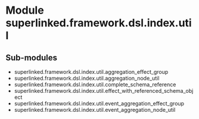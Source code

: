 Module superlinked.framework.dsl.index.util
===========================================

Sub-modules
-----------
* superlinked.framework.dsl.index.util.aggregation_effect_group
* superlinked.framework.dsl.index.util.aggregation_node_util
* superlinked.framework.dsl.index.util.complete_schema_reference
* superlinked.framework.dsl.index.util.effect_with_referenced_schema_object
* superlinked.framework.dsl.index.util.event_aggregation_effect_group
* superlinked.framework.dsl.index.util.event_aggregation_node_util
